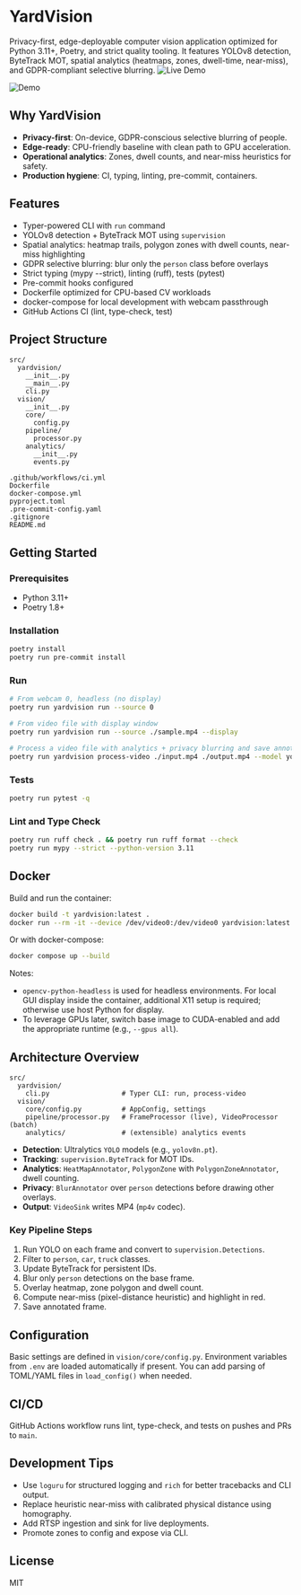 # YardVision

Privacy-first, edge-deployable computer vision application optimized for Python 3.11+, Poetry, and strict quality tooling. It features YOLOv8 detection, ByteTrack MOT, spatial analytics (heatmaps, zones, dwell-time, near-miss), and GDPR-compliant selective blurring.  ![Live Demo](https://yardvision-demo-df5c32-caa3aefc0f47.herokuapp.com/)

![Demo](demo.gif)

## Why YardVision

- **Privacy-first**: On-device, GDPR-conscious selective blurring of people.
- **Edge-ready**: CPU-friendly baseline with clean path to GPU acceleration.
- **Operational analytics**: Zones, dwell counts, and near-miss heuristics for safety.
- **Production hygiene**: CI, typing, linting, pre-commit, containers.

## Features

- Typer-powered CLI with `run` command
- YOLOv8 detection + ByteTrack MOT using `supervision`
- Spatial analytics: heatmap trails, polygon zones with dwell counts, near-miss highlighting
- GDPR selective blurring: blur only the `person` class before overlays
- Strict typing (mypy --strict), linting (ruff), tests (pytest)
- Pre-commit hooks configured
- Dockerfile optimized for CPU-based CV workloads
- docker-compose for local development with webcam passthrough
- GitHub Actions CI (lint, type-check, test)

## Project Structure

```
src/
  yardvision/
    __init__.py
    __main__.py
    cli.py
  vision/
    __init__.py
    core/
      config.py
    pipeline/
      processor.py
    analytics/
      __init__.py
      events.py

.github/workflows/ci.yml
Dockerfile
docker-compose.yml
pyproject.toml
.pre-commit-config.yaml
.gitignore
README.md
```

## Getting Started

### Prerequisites

- Python 3.11+
- Poetry 1.8+

### Installation

```bash
poetry install
poetry run pre-commit install
```

### Run

```bash
# From webcam 0, headless (no display)
poetry run yardvision run --source 0

# From video file with display window
poetry run yardvision run --source ./sample.mp4 --display

# Process a video file with analytics + privacy blurring and save annotated output
poetry run yardvision process-video ./input.mp4 ./output.mp4 --model yolov8n.pt
```

### Tests

```bash
poetry run pytest -q
```

### Lint and Type Check

```bash
poetry run ruff check . && poetry run ruff format --check
poetry run mypy --strict --python-version 3.11
```

## Docker

Build and run the container:

```bash
docker build -t yardvision:latest .
docker run --rm -it --device /dev/video0:/dev/video0 yardvision:latest run --source 0
```

Or with docker-compose:

```bash
docker compose up --build
```

Notes:
- `opencv-python-headless` is used for headless environments. For local GUI display inside the container, additional X11 setup is required; otherwise use host Python for display.
- To leverage GPUs later, switch base image to CUDA-enabled and add the appropriate runtime (e.g., `--gpus all`).

## Architecture Overview

```
src/
  yardvision/
    cli.py                  # Typer CLI: run, process-video
  vision/
    core/config.py          # AppConfig, settings
    pipeline/processor.py   # FrameProcessor (live), VideoProcessor (batch)
    analytics/              # (extensible) analytics events
```

- **Detection**: Ultralytics `YOLO` models (e.g., `yolov8n.pt`).
- **Tracking**: `supervision.ByteTrack` for MOT IDs.
- **Analytics**: `HeatMapAnnotator`, `PolygonZone` with `PolygonZoneAnnotator`, dwell counting.
- **Privacy**: `BlurAnnotator` over `person` detections before drawing other overlays.
- **Output**: `VideoSink` writes MP4 (`mp4v` codec).

### Key Pipeline Steps

1) Run YOLO on each frame and convert to `supervision.Detections`.
2) Filter to `person`, `car`, `truck` classes.
3) Update ByteTrack for persistent IDs.
4) Blur only `person` detections on the base frame.
5) Overlay heatmap, zone polygon and dwell count.
6) Compute near-miss (pixel-distance heuristic) and highlight in red.
7) Save annotated frame.

## Configuration

Basic settings are defined in `vision/core/config.py`. Environment variables from `.env` are loaded automatically if present. You can add parsing of TOML/YAML files in `load_config()` when needed.

## CI/CD

GitHub Actions workflow runs lint, type-check, and tests on pushes and PRs to `main`.

## Development Tips

- Use `loguru` for structured logging and `rich` for better tracebacks and CLI output.
- Replace heuristic near-miss with calibrated physical distance using homography.
- Add RTSP ingestion and sink for live deployments.
- Promote zones to config and expose via CLI.

## License

MIT

